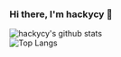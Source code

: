 ### Hi there, I'm hackycy 👋

![hackycy's github stats](https://github-readme-stats.vercel.app/api?username=hackycy&show_icons=true&theme=dracula&count_private=true)
<br />
![Top Langs](https://github-readme-stats.vercel.app/api/top-langs/?username=hackycy&layout=compact&theme=dracula)
